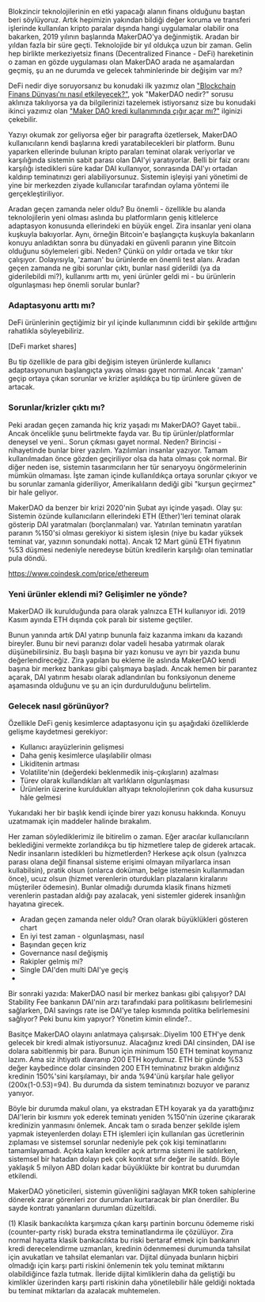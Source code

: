 Blokzincir teknolojilerinin en etki yapacağı alanın finans olduğunu baştan beri söylüyoruz. Artık hepimizin yakından bildiği değer koruma ve transferi işlerinde kullanılan kripto paralar dışında hangi uygulamalar olabilir ona bakarken, 2019 yılının başlarında MakerDAO'ya değinmiştik. Aradan bir yıldan fazla bir süre geçti. Teknolojide bir yıl oldukça uzun bir zaman. Gelin hep birlikte merkeziyetsiz finans (Decentralized Finance - DeFi) hareketinin o zaman en gözde uygulaması olan MakerDAO arada ne aşamalardan geçmiş, şu an ne durumda ve gelecek tahminlerinde bir değişim var mı?

DeFi nedir diye soruyorsanız bu konudaki ilk yazımız olan ["Blockchain Finans Dünyası'nı nasıl etkileyecek?"](https://ademimerkezi.com/genel/2019/02/14/Blockchain-finans-dunyasini-nasil-etkileyecek.html), yok "MakerDAO nedir?" sorusu aklınıza takılıyorsa ya da bilgilerinizi tazelemek istiyorsanız size bu konudaki ikinci yazımız olan ["Maker DAO kredi kullanımında çığır açar mı?"](/genel/2019/02/15/MakerDAO-kredi-kullaniminda-cigir-acar-mi.html) ilginizi çekebilir. 

Yazıyı okumak zor geliyorsa eğer bir paragrafta özetlersek, MakerDAO kullanıcıların kendi başlarına kredi yaratabilecekleri bir platform. Bunu yaparken ellerinde bulunan kripto paraları teminat olarak veriyorlar ve karşılığında sistemin sabit parası olan DAI'yi yaratıyorlar. Belli bir faiz oranı karşılığı istedikleri süre kadar DAI kullanıyor, sonrasında DAI'yı ortadan kaldırıp teminatınızı geri alabiliyorsunuz. Sistemin işleyişi yani yönetimi de yine bir merkezden ziyade kullanıcılar tarafından oylama yöntemi ile gerçekleştiriliyor. 

Aradan geçen zamanda neler oldu? Bu önemli -  özellikle bu alanda teknolojilerin yeni olması aslında bu platformların geniş kitlelerce adaptasyon konusunda ellerindeki en büyük engel. Zira insanlar yeni olana kuşkuyla bakıyorlar. Aynı, örneğin Bitcoin'e başlangıçta kuşkuyla bakanların konuyu anladıktan sonra bu dünyadaki en güvenli paranın yine Bitcoin olduğunu söylemeleri gibi. Neden? Çünkü on yıldır ortada ve tıkır tıkır çalışıyor. Dolayısıyla, 'zaman' bu ürünlerde en önemli test alanı. Aradan geçen zamanda ne gibi sorunlar çıktı, bunlar nasıl giderildi (ya da giderilebildi mi?), kullanımı arttı mı, yeni ürünler geldi mi - bu ürünlerin olgunlaşması hep önemli sorular bunlar? 

### Adaptasyonu arttı mı?
DeFi ürünlerinin geçtiğimiz bir yıl içinde kullanımının ciddi bir şekilde arttığını rahatlıkla söyleyebiliriz. 

[DeFi market shares]

Bu tip özellikle de para gibi değişim isteyen ürünlerde kullanıcı adaptasyonunun başlangıçta yavaş olması gayet normal.  Ancak 'zaman' geçip ortaya çıkan sorunlar ve krizler aşıldıkça bu tip ürünlere güven de artacak. 


### Sorunlar/krizler çıktı mı?

Peki aradan geçen zamanda hiç kriz yaşadı mı MakerDAO? Gayet tabii..  Ancak öncelikle şunu belirtmekte fayda var. Bu tip ürünler/platformlar deneysel ve yeni.. Sorun çıkması gayet normal. Neden? Birincisi - nihayetinde bunlar birer yazılım. Yazılımları insanlar yazıyor. Tamam kullanılmadan önce gözden geçiriliyor olsa da hata olması çok normal. Bir diğer neden ise, sistemin tasarımcıların her tür senaryoyu öngörmelerinin mümkün olmaması. İşte zaman içinde kullanıldıkça ortaya sorunlar çıkıyor ve bu sorunlar zamanla gideriliyor, Amerikalıların dediği gibi "kurşun geçirmez" bir hale geliyor. 

MakerDAO da benzer bir krizi 2020'nin Şubat ayı içinde yaşadı. Olay şu: Sistemin özünde kullanıcıların ellerindeki ETH (Ether)'leri teminat olarak gösterip DAI yaratmaları (borçlanmaları) var. Yatırılan teminatın yaratılan paranın %150'si olması gerekiyor ki sistem işlesin (niye bu kadar yüksek teminat var, yazının sonundaki notta). Ancak 12 Mart günü ETH fiyatının %53 düşmesi nedeniyle neredeyse bütün kredilerin karşılığı olan teminatlar pula döndü. 


https://www.coindesk.com/price/ethereum


### Yeni ürünler eklendi mi? Gelişimler ne yönde?
MakerDAO ilk kurulduğunda para olarak yalnızca ETH kullanıyor idi. 2019 Kasım ayında ETH dışında çok paralı bir sisteme geçtiler. 


Bunun yanında artık DAI yatırıp bununla faiz kazanma imkanı da kazandı bireyler. Bunu bir nevi paranızı dolar vadeli hesaba yatırmak olarak düşünebilirsiniz. Bu başlı başına bir yazı konusu ve ayrı bir yazıda bunu değerlendireceğiz. Zira yapılan bu ekleme ile aslında MakerDAO kendi başına bir merkez bankası gibi çalışmaya başladı. Ancak hemen bir parantez açarak, DAI yatırım hesabı olarak adlandırılan bu fonksiyonun deneme aşamasında olduğunu ve şu an için durdurulduğunu belirtelim. 



### Gelecek nasıl görünüyor?

Özellikle DeFi  geniş kesimlerce adaptasyonu için şu aşağıdaki özelliklerde gelişme kaydetmesi gerekiyor: 
 
- Kullanıcı arayüzlerinin gelişmesi
- Daha geniş kesimlerce ulaşılabilir olması
- Likiditenin artması
- Volatilite'nin (değerdeki beklenmedik iniş-çıkışların) azalması
- Türev olarak kullandıkları alt varlıkların olgunlaşması
- Ürünlerin üzerine kuruldukları altyapı teknolojilerinın çok daha kusursuz hâle gelmesi

Yukarıdaki her bir başlık kendi içinde birer yazı konusu hakkında. Konuyu uzatmamak için maddeler halinde bırakalım. 

Her zaman söylediklerimiz ile bitirelim o zaman. Eğer aracılar kullanıcıların beklediğini vermekte zorlandıkça bu tip hizmetlere talep de giderek artacak. Nedir insanların istedikleri bu hizmetlerden? Herkese açık olsun (yalnızca parası olana değil finansal sisteme erişimi olmayan milyarlarca insan kullabilsin), pratik olsun (onlarca doküman, belge istemesin kullanmadan önce), ucuz olsun (hizmet verenlerin oturdukları plazaların kiralarını müşteriler ödemesin). Bunlar olmadığı durumda klasik finans hizmeti verenlerin pastadan aldığı pay azalacak, yeni sistemler giderek insanlığın hayatına girecek. 




- Aradan geçen zamanda neler oldu? Oran olarak büyüklükleri gösteren chart
- En iyi test zaman - olgunlaşması, nasıl
- Başından geçen kriz
- Governance nasıl değişmiş
- Rakipler gelmiş mi?
- Single DAI'den multi DAI'ye geçiş
- 

Bir sonraki yazıda: 
MakerDAO nasıl bir merkez bankası gibi çalışıyor? DAI Stability Fee bankanın DAI'nin arzı tarafındaki para politikasını belirlemesini sağlarken, DAI savings rate ise DAI'ye talep kısmında politika belirlemesini sağlıyor? Peki bunu kim yapıyor? Yönetim kimin elinde?.. 


Basitçe MakerDAO olayını anlatmaya çalışırsak:.Diyelim 100 ETH'ye denk gelecek bir kredi almak istiyorsunuz. Alacağınız kredi DAI cinsinden, DAI ise dolara sabitlenmiş bir para. Bunun için minimum 150 ETH teminat koymanız lazım. Ama siz ihtiyatlı davranıp 200 ETH koydunuz. ETH bir günde %53 değer kaybedince dolar cinsinden 200 ETH teminatınız bırakın aldığınız kredinin 150%'sini karşılamayı, bir anda %94'ünü karşılar hale geliyor (200x(1-0.53)=94). Bu durumda da sistem teminatınızı bozuyor ve paranız yanıyor. 

Böyle bir durumda makul olanı, ya ekstradan ETH koyarak ya da yarattığınız DAI'lerin bir kısmını yok ederek teminatı yeniden %150'nin üzerine çıkararak kredinizin yanmasını önlemek. Ancak tam o sırada benzer şekilde işlem yapmak isteyenlerden dolayı ETH işlemleri için kullanılan gas ücretlerinin zıplaması ve sistemsel sorunlar nedeniyle pek çok kişi teminatlarını tamamlayamadı. Açıkta kalan krediler açık artırma sistemi ile satılırken, sistemsel bir hatadan dolayı pek çok kontrat sıfır değer ile satıldı. Böyle yaklaşık 5 milyon ABD doları kadar büyüklükte bir kontrat bu durumdan etkilendi. 

MakerDAO yöneticileri, sistemin güvenliğini sağlayan MKR token sahiplerine dönerek zarar görenleri zor durumdan kurtaracak bir plan önerdiler. Bu sayde kontratı yananların durumları düzeltildi. 

(1) Klasik bankacılıkta karşımıza çıkan karşı partinin borcunu ödememe riski (counter-party risk) burada ekstra teminatlandırma ile çözülüyor. Zira normal hayatta klasik bankacılıkta bu riski bertaraf etmek için bankanın kredi derecelendirme uzmanları, kredinin ödenmemesi durumunda tahsilat için avukatları ve tahsilat elemanları var. Dijital dünyada bunların hiçbiri olmadığı için karşı parti riskini önlemenin tek yolu teminat miktarını olabildiğince fazla tutmak. İleride dijital kimliklerin daha da geliştiği bu kimlikler üzerinden karşı parti riskinin daha yönetilebilir hâle geldiği noktada bu teminat miktarları da azalacak muhtemelen. 
